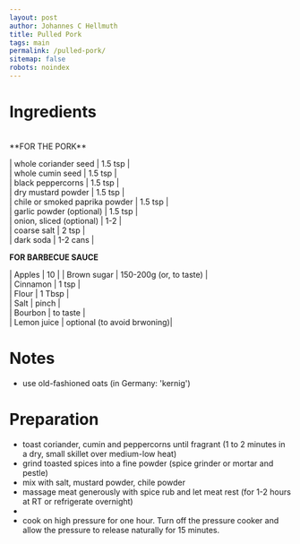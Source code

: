 ```yaml
---
layout: post
author: Johannes C Hellmuth
title: Pulled Pork
tags: main
permalink: /pulled-pork/
sitemap: false
robots: noindex
---
```


# Ingredients  
<br />
**FOR THE PORK**

| whole coriander seed | 1.5 tsp |  
| whole cumin seed | 1.5 tsp |  
| black peppercorns | 1.5 tsp |  
| dry mustard powder | 1.5 tsp |  
| chile or smoked paprika powder | 1.5 tsp |  
| garlic powder (optional) | 1.5 tsp |  
| onion, sliced (optional) | 1-2 |  
| coarse salt | 2 tsp |  
| dark soda | 1-2 cans |  

**FOR BARBECUE SAUCE**

| Apples | 10 |
| Brown sugar | 150-200g (or, to taste) |  
| Cinnamon | 1 tsp |  
| Flour | 1 Tbsp |  
| Salt | pinch |  
| Bourbon | to taste |  
| Lemon juice | optional (to avoid brwoning)|  

# Notes
* use old-fashioned oats (in Germany: 'kernig')

# Preparation
* toast coriander, cumin and peppercorns until fragrant (1 to 2 minutes in a dry, small skillet over medium-low heat)
* grind toasted spices into a fine powder (spice grinder or mortar and pestle)
* mix with salt, mustard powder, chile powder
* massage meat generously with spice rub and let meat rest (for 1-2 hours at RT or refrigerate overnight)
* 
* cook on high pressure for one hour. Turn off the pressure cooker and allow the pressure to release naturally for 15 minutes.
